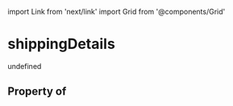 import Link from 'next/link'
import Grid from '@components/Grid'

# shippingDetails

undefined

## Property of



